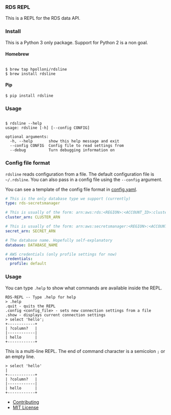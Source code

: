 ### RDS REPL
This is a REPL for the RDS data API. 

### Install
This is a Python 3 only package. Support for Python 2 is a non goal.

#### Homebrew
```

$ brew tap hpolloni/rdsline
$ brew install rdsline
```

#### Pip
```
$ pip install rdsline
```

### Usage
```

$ rdsline --help
usage: rdsline [-h] [--config CONFIG]

optional arguments:
  -h, --help       show this help message and exit
  --config CONFIG  Config file to read settings from
  --debug          Turn debugging information on
```

### Config file format
`rdsline` reads configuration from a file. The default configuration file is `~/.rdsline`. You can also pass in a 
config file using the `--config` argument. 

You can see a template of the config file format in [config.yaml](https://github.com/hpolloni/rdsline/blob/master/config.yaml). 

```yaml
# This is the only database type we support (currently)
type: rds-secretsmanager

# This is usually of the form: arn:aws:rds:<REGION>:<ACCOUNT_ID>:cluster:<CLUSTER_NAME>
cluster_arn: CLUSTER_ARN

# This is usually of the form: arn:aws:secretsmanager:<REGION>:<ACCOUNT_ID>:secret:<SECRET_ID>
secret_arn: SECRET_ARN

# The database name. Hopefully self-explanatory
database: DATABASE_NAME

# AWS credentials (only profile settings for now)
credentials:
  profile: default
```

### Usage
You can type `.help` to show what commands are available inside the REPL.
```
RDS-REPL -- Type .help for help
> .help
.quit - quits the REPL
.config <config_file> - sets new connection settings from a file
.show - displays current connection settings
> select 'hello';
+------------+
| ?column?   |
|------------|
| hello      |
+------------+
```

This is a multi-line REPL. The end of command character is a semicolon `;` or an empty line.
```
> select 'hello'
|
+------------+
| ?column?   |
|------------|
| hello      |
+------------+
```

* [Contributing](https://github.com/hpolloni/rdsline/blob/master/CONTRIBUTING.md)
* [MIT License](https://github.com/hpolloni/rdsline/blob/master/LICENSE.txt)

